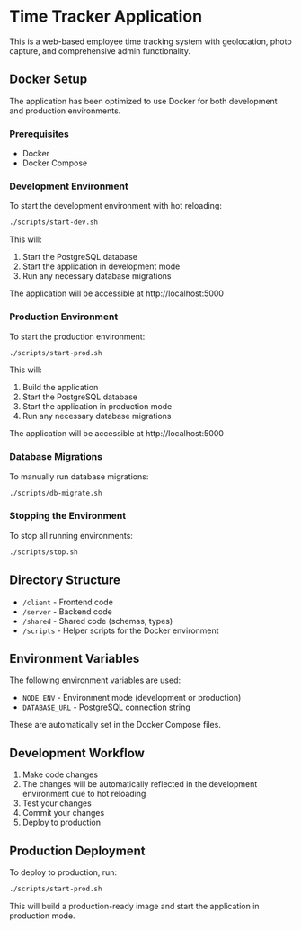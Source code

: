 # Time Tracker Application

This is a web-based employee time tracking system with geolocation, photo capture, and comprehensive admin functionality.

## Docker Setup

The application has been optimized to use Docker for both development and production environments.

### Prerequisites

- Docker
- Docker Compose

### Development Environment

To start the development environment with hot reloading:

```bash
./scripts/start-dev.sh
```

This will:
1. Start the PostgreSQL database
2. Start the application in development mode
3. Run any necessary database migrations

The application will be accessible at http://localhost:5000

### Production Environment

To start the production environment:

```bash
./scripts/start-prod.sh
```

This will:
1. Build the application
2. Start the PostgreSQL database
3. Start the application in production mode
4. Run any necessary database migrations

The application will be accessible at http://localhost:5000

### Database Migrations

To manually run database migrations:

```bash
./scripts/db-migrate.sh
```

### Stopping the Environment

To stop all running environments:

```bash
./scripts/stop.sh
```

## Directory Structure

- `/client` - Frontend code
- `/server` - Backend code
- `/shared` - Shared code (schemas, types)
- `/scripts` - Helper scripts for the Docker environment

## Environment Variables

The following environment variables are used:

- `NODE_ENV` - Environment mode (development or production)
- `DATABASE_URL` - PostgreSQL connection string

These are automatically set in the Docker Compose files.

## Development Workflow

1. Make code changes
2. The changes will be automatically reflected in the development environment due to hot reloading
3. Test your changes
4. Commit your changes
5. Deploy to production

## Production Deployment

To deploy to production, run:

```bash
./scripts/start-prod.sh
```

This will build a production-ready image and start the application in production mode.